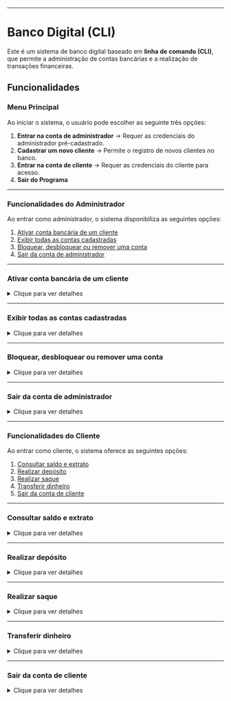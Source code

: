 
---

# **Banco Digital (CLI)**  

Este é um sistema de banco digital baseado em **linha de comando (CLI)**, que permite a administração de contas bancárias e a realização de transações financeiras.  

## **Funcionalidades**  

### **Menu Principal**  
Ao iniciar o sistema, o usuário pode escolher as seguinte três opções:  
1. **Entrar na conta de administrador** → Requer as credenciais do administrador pré-cadastrado.  
2. **Cadastrar um novo cliente** → Permite o registro de novos clientes no banco.  
3. **Entrar na conta de cliente** → Requer as credenciais do cliente para acesso.
4. **Sair do Programa**

---

### **Funcionalidades do Administrador**

Ao entrar como administrador, o sistema disponibiliza as seguintes opções:

1. [Ativar conta bancária de um cliente](#ativar-conta-bancária-de-um-cliente)
2. [Exibir todas as contas cadastradas](#exibir-todas-as-contas-cadastradas)
3. [Bloquear, desbloquear ou remover uma conta](#bloquear-desbloquear-ou-remover-uma-conta)
4. [Sair da conta de administrador](#sair-da-conta-de-administrador)

---

### **Ativar conta bancária de um cliente**

<details>
  <summary>Clique para ver detalhes</summary>
  O administrador pode ativar contas de clientes já cadastrados para que possam realizar transações.
</details>

---

### **Exibir todas as contas cadastradas**

<details>
  <summary>Clique para ver detalhes</summary>
  Exibe informações detalhadas sobre as contas, incluindo:
  - Saldo atual de cada conta.
  - Número de transações realizadas.
  - Valor total depositado no banco.
</details>

---

### **Bloquear, desbloquear ou remover uma conta**

<details>
  <summary>Clique para ver detalhes</summary>
  O administrador pode realizar as seguintes ações:
  - **Bloquear**: A conta pode ser acessada pelo cliente, mas ele não poderá realizar transações.
  - **Desbloquear**: Restaura o acesso total à conta.
  - **Remover**: Exclui permanentemente a conta do cliente.
</details>

---

### **Sair da conta de administrador**

<details>
  <summary>Clique para ver detalhes</summary>
  Retorna ao menu principal.
</details>

---

### **Funcionalidades do Cliente**

Ao entrar como cliente, o sistema oferece as seguintes opções:

1. [Consultar saldo e extrato](#consultar-saldo-e-extrato)
2. [Realizar depósito](#realizar-depósito)
3. [Realizar saque](#realizar-saque)
4. [Transferir dinheiro](#transferir-dinheiro)
5. [Sair da conta de cliente](#sair-da-conta-de-cliente)

---

### **Consultar saldo e extrato**

<details>
  <summary>Clique para ver detalhes</summary>
  O cliente pode visualizar:
  - Saldo atual da conta.
  - Histórico de transações realizadas.
</details>

---

### **Realizar depósito**

<details>
  <summary>Clique para ver detalhes</summary>
  O cliente pode adicionar dinheiro à sua conta bancária.
</details>

---

### **Realizar saque**

<details>
  <summary>Clique para ver detalhes</summary>
  O cliente pode retirar dinheiro da conta, desde que haja saldo suficiente.
</details>

---

### **Transferir dinheiro**

<details>
  <summary>Clique para ver detalhes</summary>
  O cliente pode enviar um valor para outra conta bancária dentro do sistema.
</details>

---

### **Sair da conta de cliente**

<details>
  <summary>Clique para ver detalhes</summary>
  Retorna ao menu principal.
</details>
